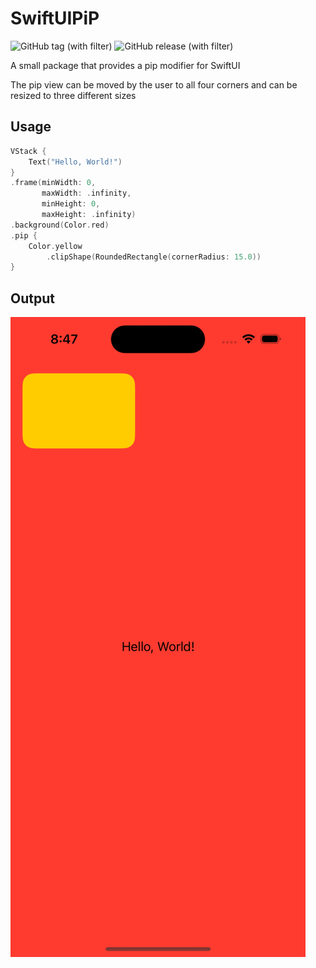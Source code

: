 # SwiftUIPiP
![GitHub tag (with filter)](https://img.shields.io/github/v/tag/kemkriszt/SwiftUIPiP)
![GitHub release (with filter)](https://img.shields.io/github/v/release/kemkriszt/SwiftUIPiP)

A small package that provides a pip modifier for SwiftUI

The pip view can be moved by the user to all four corners and can be resized to three different sizes

## Usage

```swift
VStack {
    Text("Hello, World!")
}
.frame(minWidth: 0,
       maxWidth: .infinity, 
       minHeight: 0, 
       maxHeight: .infinity)
.background(Color.red)
.pip {
    Color.yellow
        .clipShape(RoundedRectangle(cornerRadius: 15.0))
}
```

## Output

![Preview](./preview.gif)

